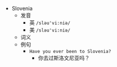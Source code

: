 - Slovenia
  - 发音
    - 英 `/sləu'vi:niə/`
    - 美 `/sləu'vi:niə/`
  - 词义
  - 例句
    - `Have you ever been to Slovenia?`
      - 你去过斯洛文尼亚吗？

